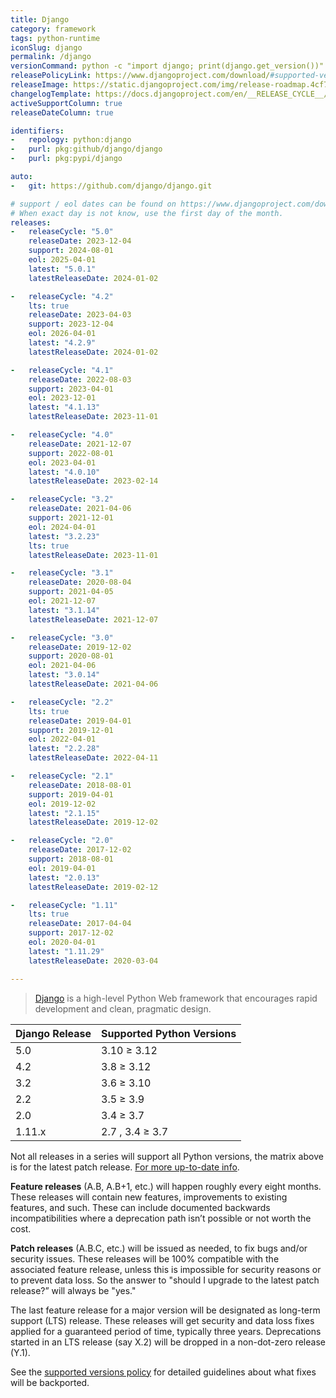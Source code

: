 ```yaml
---
title: Django
category: framework
tags: python-runtime
iconSlug: django
permalink: /django
versionCommand: python -c "import django; print(django.get_version())"
releasePolicyLink: https://www.djangoproject.com/download/#supported-versions
releaseImage: https://static.djangoproject.com/img/release-roadmap.4cf783b31fbe.png
changelogTemplate: https://docs.djangoproject.com/en/__RELEASE_CYCLE__/releases/__LATEST__/
activeSupportColumn: true
releaseDateColumn: true

identifiers:
-   repology: python:django
-   purl: pkg:github/django/django
-   purl: pkg:pypi/django

auto:
-   git: https://github.com/django/django.git

# support / eol dates can be found on https://www.djangoproject.com/download/#supported-versions.
# When exact day is not know, use the first day of the month.
releases:
-   releaseCycle: "5.0"
    releaseDate: 2023-12-04
    support: 2024-08-01
    eol: 2025-04-01
    latest: "5.0.1"
    latestReleaseDate: 2024-01-02

-   releaseCycle: "4.2"
    lts: true
    releaseDate: 2023-04-03
    support: 2023-12-04
    eol: 2026-04-01
    latest: "4.2.9"
    latestReleaseDate: 2024-01-02

-   releaseCycle: "4.1"
    releaseDate: 2022-08-03
    support: 2023-04-01
    eol: 2023-12-01
    latest: "4.1.13"
    latestReleaseDate: 2023-11-01

-   releaseCycle: "4.0"
    releaseDate: 2021-12-07
    support: 2022-08-01
    eol: 2023-04-01
    latest: "4.0.10"
    latestReleaseDate: 2023-02-14

-   releaseCycle: "3.2"
    releaseDate: 2021-04-06
    support: 2021-12-01
    eol: 2024-04-01
    latest: "3.2.23"
    lts: true
    latestReleaseDate: 2023-11-01

-   releaseCycle: "3.1"
    releaseDate: 2020-08-04
    support: 2021-04-05
    eol: 2021-12-07
    latest: "3.1.14"
    latestReleaseDate: 2021-12-07

-   releaseCycle: "3.0"
    releaseDate: 2019-12-02
    support: 2020-08-01
    eol: 2021-04-06
    latest: "3.0.14"
    latestReleaseDate: 2021-04-06

-   releaseCycle: "2.2"
    lts: true
    releaseDate: 2019-04-01
    support: 2019-12-01
    eol: 2022-04-01
    latest: "2.2.28"
    latestReleaseDate: 2022-04-11

-   releaseCycle: "2.1"
    releaseDate: 2018-08-01
    support: 2019-04-01
    eol: 2019-12-02
    latest: "2.1.15"
    latestReleaseDate: 2019-12-02

-   releaseCycle: "2.0"
    releaseDate: 2017-12-02
    support: 2018-08-01
    eol: 2019-04-01
    latest: "2.0.13"
    latestReleaseDate: 2019-02-12

-   releaseCycle: "1.11"
    lts: true
    releaseDate: 2017-04-04
    support: 2017-12-02
    eol: 2020-04-01
    latest: "1.11.29"
    latestReleaseDate: 2020-03-04

---
```


> [Django](https://www.djangoproject.com/) is a high-level Python Web framework that encourages
> rapid development and clean, pragmatic design.

| Django Release | Supported Python Versions |
|----------------|---------------------------|
| 5.0            | 3.10 ≥ 3.12               |
| 4.2            | 3.8 ≥ 3.12                |
| 3.2            | 3.6 ≥ 3.10                |
| 2.2            | 3.5 ≥ 3.9                 |
| 2.0            | 3.4 ≥ 3.7                 |
| 1.11.x         | 2.7 , 3.4 ≥ 3.7           |

Not all releases in a series will support all Python versions, the matrix above is for the latest
patch release. [For more up-to-date info](https://docs.djangoproject.com/en/stable/faq/install/#what-python-version-can-i-use-with-django).

**Feature releases** (A.B, A.B+1, etc.) will happen roughly every eight months. These releases will
contain new features, improvements to existing features, and such. These can include documented
backwards incompatibilities where a deprecation path isn’t possible or not worth the cost.

**Patch releases** (A.B.C, etc.) will be issued as needed, to fix bugs and/or security issues.
These releases will be 100% compatible with the associated feature release, unless this is
impossible for security reasons or to prevent data loss. So the answer to "should I upgrade to the
latest patch release?” will always be "yes."

The last feature release for a major version will be designated as long-term support (LTS) release.
These releases will get security and data loss fixes applied for a guaranteed period of time,
typically three years. Deprecations started in an LTS release (say X.2) will be dropped in a
non-dot-zero release (Y.1).

See the [supported versions policy](https://docs.djangoproject.com/en/stable/internals/release-process/#supported-versions)
for detailed guidelines about what fixes will be backported.
